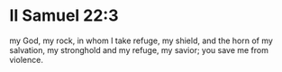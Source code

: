 # II Samuel 22:3

my God, my rock, in whom I take refuge, my shield, and the horn of my salvation, my stronghold and my refuge, my savior; you save me from violence.
